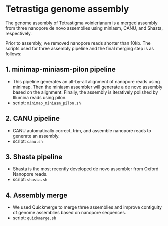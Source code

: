 Tetrastiga genome assembly
===============

The genome assembly of Tetrastigma voinierianum is a merged assembly from three nanopore de novo assemblies using miniasm, CANU, and Shasta, respectively.

Prior to assembly, we removed nanopore reads shorter than 10kb. The scripts used for three assembly pipeline and the final merging step is as follows:
## 1. minimap-miniasm-pilon pipeline
- This pipeline generates an all-by-all alignment of nanopore reads using minimap. Then the miniasm assembler will generate a de novo assembly based on the alignment. Finally, the assembly is iteratively polished by Illumina reads using pilon.
- script: `minimap_miniasm_pilon.sh`
## 2. CANU pipeline
- CANU automatically correct, trim, and assemble nanopore reads to generate an assembly.
- script: `canu.sh`
## 3. Shasta pipeline
- Shasta is the most recently developed de novo assembler from Oxford Nanopore reads.
- script: `shasta.sh`
## 4. Assembly merge
- We used Quickmerge to merge three assemblies and improve contiguity of genome assemblies based on nanopore sequences.
- script: `quickmerge.sh`

